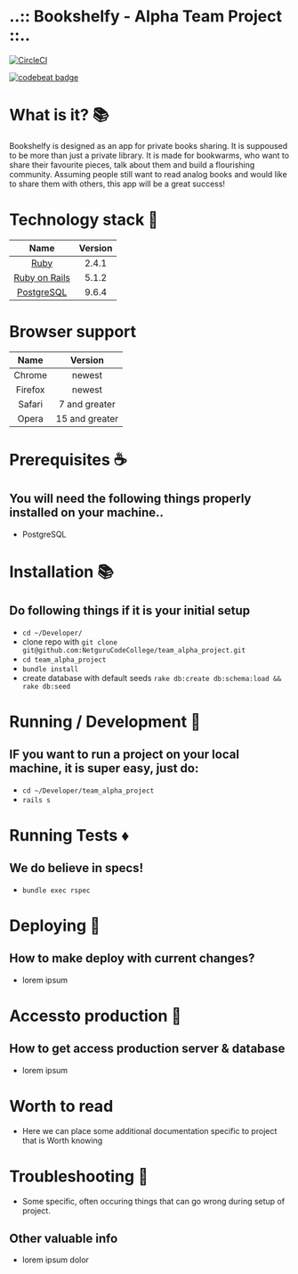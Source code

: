 # ..:: Bookshelfy - Alpha Team Project ::..

[![CircleCI](https://circleci.com/gh/NetguruCodeCollege/netguru_code_college_todo_app.svg?style=svg)](https://circleci.com/gh/NetguruCodeCollege/team_alpha_project)

[![codebeat badge](https://codebeat.co/assets/svg/badges/A-398b39-669406e9e1b136187b91af587d4092b0160370f271f66a651f444b990c2730e9.svg)](https://codebeat.co/projects/github-com-netgurucodecollege-team_alpha_project-master)

# What is it? :books:

Bookshelfy is designed as an app for private books sharing. It is suppoused to be more than just a private library. It is made for bookwarms, who want to share their favourite pieces, talk about them and build a flourishing community. Assuming people still want to read analog books and would like to share them with others, this app will be a great success!

# Technology stack :gem:

Name |  Version |
| :--: | :---: |
| [Ruby](https://www.ruby-lang.org) | 2.4.1 |
| [Ruby on Rails](http://www.rubyonrails.org/) | 5.1.2 |
| [PostgreSQL](https://www.postgresql.org/) | 9.6.4 |

# Browser support

Name |  Version |
| :--: | :---: |
| Chrome | newest |
| Firefox | newest |
| Safari | 7 and greater |
| Opera | 15 and greater |

# Prerequisites :coffee:

## You will need the following things properly installed on your machine..

* PostgreSQL

# Installation :books:

## Do following things if it is your initial setup

  * `cd ~/Developer/`
  * clone repo with `git clone git@github.com:NetguruCodeCollege/team_alpha_project.git`
  * `cd team_alpha_project`
  * `bundle install`
  * create database with default seeds `rake db:create db:schema:load && rake db:seed`

# Running / Development :shoe:

## IF you want to run a project on your local machine, it is super easy, just do:

  * `cd ~/Developer/team_alpha_project`
  * `rails s`

# Running Tests :diamonds:

## We do believe in specs!

  * `bundle exec rspec`

# Deploying :bullettrain_side:

## How to make deploy with current changes?

  * lorem ipsum

# Accessto production :bullettrain_side:

## How to get access production server & database

  * lorem ipsum

# Worth to read

  * Here we can place some additional documentation specific to project that is Worth
    knowing


# Troubleshooting :handbag:

  * Some specific, often occuring things that can go wrong during setup of project.

## Other valuable info

  * lorem ipsum dolor
